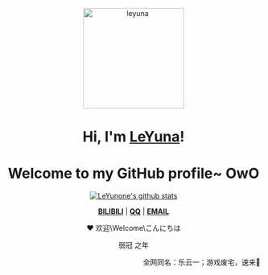 <p align="center">
  <a href="https://www.leyuna.xyz"><img src="https://www.leyuna.xyz/image/2022-04-07/bizhi2.png" style="height:200px;" alt="leyuna"></a>
</p>

<h1 align="center">Hi, I'm <a href="https://www.leyuna.xyz">LeYuna</a>!</h1>
<h1 align="center">Welcome to my GitHub profile~ OwO</h1>

<p align="center">
  <a href="https://github.com/LeYunone"><img src="https://github-readme-stats.vercel.app/api?username=LeYunone&hide_border=true&show_icons=true" alt="LeYunone's github stats"></a>
</p>

<p align="center">
  <strong><a href="https://space.bilibili.com/7749032">BILIBILI</a></strong> |
  <strong><a href="http://wpa.qq.com/msgrd?v=3&uin=365627310&site=qq&menu=yes">QQ</a></strong> |
  <strong><a href="mailto:365627310@qq.com">EMAIL</a></strong> 
</p>

<p align="center">❤ 欢迎\Welcome\こんにちは</p>

<p align="center">弱冠 之年</p>

<p align="right">全网同名：乐云一；游戏废宅，速来🤺</p>

